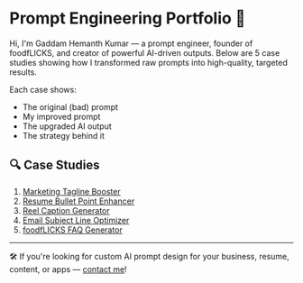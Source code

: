 # Prompt Engineering Portfolio 🎯
Hi, I'm Gaddam Hemanth Kumar — a prompt engineer, founder of foodfLICKS, and creator of powerful AI-driven outputs. Below are 5 case studies showing how I transformed raw prompts into high-quality, targeted results.

Each case shows:
- The original (bad) prompt
- My improved prompt
- The upgraded AI output
- The strategy behind it

## 🔍 Case Studies
1. [Marketing Tagline Booster](./case-study-1.md)
2. [Resume Bullet Point Enhancer](./case-study-2.md)
3. [Reel Caption Generator](./case-study-3.md)
4. [Email Subject Line Optimizer](./case-study-4.md)
5. [foodfLICKS FAQ Generator](./case-study-5.md)

---

🛠️ If you're looking for custom AI prompt design for your business, resume, content, or apps — [contact me](mailto:your-email@example.com)!
